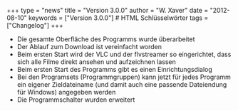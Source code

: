 +++
type = "news"
title = "Version 3.0.0"
author = "W. Xaver"
date = "2012-08-10"
keywords = ["Version 3.0.0"] # HTML Schlüsselwörter
tags = ["Changelog"]
+++

- Die gesamte Oberfläche des Programms wurde überarbeitet
- Der Ablauf zum Download ist vereinfacht worden
- Beim ersten Start wird der VLC und der flvstreamer so eingerichtet, dass sich alle Filme direkt ansehen und aufzeichnen lassen
- Beim ersten Start des Programms gibt es einen Einrichtungsdialog
- Bei den Programsets (Programmgruppen) kann jetzt für jedes Programm ein eigener Zieldateiname (und damit auch eine passende Dateiendung für Windows) angegeben werden
- Die Programmschalter wurden erweitert